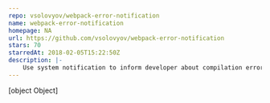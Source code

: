 ```yaml
---
repo: vsolovyov/webpack-error-notification
name: webpack-error-notification
homepage: NA
url: https://github.com/vsolovyov/webpack-error-notification
stars: 70
starredAt: 2018-02-05T15:22:50Z
description: |-
    Use system notification to inform developer about compilation error
---
```


[object Object]
